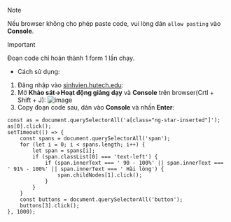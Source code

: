 > [!NOTE]
> Nếu browser không cho phép paste code, vui lòng dán `allow pasting` vào **Console**.

> [!IMPORTANT]
> Đoạn code chỉ hoàn thành 1 form 1 lần chạy.

- Cách sử dụng:
1. Đăng nhập vào [sinhvien.hutech.edu](https://sinhvien.hutech.edu.vn/):
2. Mở **Khảo sát->Hoạt động giảng dạy** và **Console** trên browser(Crtl + Shift + J):
![image](https://github.com/tanhkoi/AutoFillFormHuetch/assets/102349675/f96703ef-88be-4f3b-b18c-463ced998989)
3. Copy đoạn code sau, dán vào **Console** và nhấn **Enter**:
```
const as = document.querySelectorAll('a[class="ng-star-inserted"]');
as[0].click();
setTimeout(() => {
	const spans = document.querySelectorAll('span');
	for (let i = 0; i < spans.length; i++) {
		let span = spans[i];
		if (span.classList[0] === 'text-left') {
			if (span.innerText === ' 90 - 100%' || span.innerText === ' 91% - 100%' || span.innerText === ' Hài lòng') {
				span.childNodes[1].click();
			}
		}
	}
	const buttons = document.querySelectorAll('button');
	buttons[3].click();
}, 1000);
```
